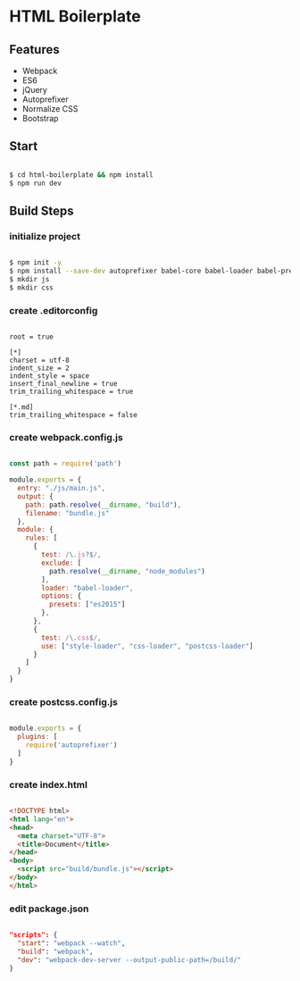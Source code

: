 # HTML Boilerplate

## Features

* Webpack
* ES6
* jQuery
* Autoprefixer
* Normalize CSS
* Bootstrap

## Start

``` bash

$ cd html-boilerplate && npm install
$ npm run dev

```

## Build Steps

### initialize project

``` bash

$ npm init -y
$ npm install --save-dev autoprefixer babel-core babel-loader babel-preset-es2015 css-loader jquery postcss-loader style-loader webpack webpack-dev-server
$ mkdir js
$ mkdir css

```

### create .editorconfig

```

root = true

[*]
charset = utf-8
indent_size = 2
indent_style = space
insert_final_newline = true
trim_trailing_whitespace = true

[*.md]
trim_trailing_whitespace = false

```

### create webpack.config.js

``` js

const path = require('path')

module.exports = {
  entry: "./js/main.js",
  output: {
    path: path.resolve(__dirname, "build"),
    filename: "bundle.js"
  },
  module: {
    rules: [
      {
        test: /\.js?$/,
        exclude: [
          path.resolve(__dirname, "node_modules")
        ],
        loader: "babel-loader",
        options: {
          presets: ["es2015"]
        },
      },
      {
        test: /\.css$/,
        use: ["style-loader", "css-loader", "postcss-loader"]
      }
    ]
  }
}

```

### create postcss.config.js

``` js

module.exports = {
  plugins: [
    require('autoprefixer')
  ]
}

```

### create index.html

``` html

<!DOCTYPE html>
<html lang="en">
<head>
  <meta charset="UTF-8">
  <title>Document</title>
</head>
<body>
  <script src="build/bundle.js"></script>
</body>
</html>

```

### edit package.json

``` json

"scripts": {
  "start": "webpack --watch",
  "build": "webpack",
  "dev": "webpack-dev-server --output-public-path=/build/"
}

```
